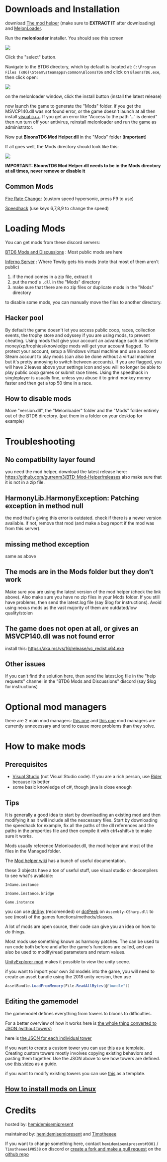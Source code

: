 # Downloads and Installation

download [The mod helper](https://github.com/gurrenm3/BTD-Mod-Helper/releases/latest/download/BloonsTD6.Mod.Helper.zip) (make sure to **EXTRACT IT** after downloading) and [MelonLoader](https://github.com/LavaGang/MelonLoader.Installer/releases/latest/download/MelonLoader.Installer.exe).

Run the **melonloader** installer. You should see this screen

<img src="https://cdn.discordapp.com/attachments/761529691491270656/870680857940209694/unknown.png"/>

Click the "select" button.

Navigate to the BTD6 directory, which by default is located at: `C:\Program Files (x86)\Steam\steamapps\common\BloonsTD6` and click on `BloonsTD6.exe`, then click open:

<img src="https://cdn.discordapp.com/attachments/699781597515481159/776980387477061662/Screenshot_1315.png"/>

on the melonloader window, click the install button (install the latest release)

now launch the game to generate the "Mods" folder. if you get the MSVCP140.dll was not found error, or the game doesn't launch at all then install [visual c++](https://aka.ms/vs/16/release/vc_redist.x64.exe). If you get an error like "Access to the path '...' is denied" then run turn off your antivirus, reinstall melonloader and run the game as administrator.

Now put **BloonsTD6 Mod Helper.dll** in the "Mods" folder (**important**)

If all goes well, the Mods directory should look like this:

<img src="https://cdn.discordapp.com/attachments/761529691491270656/870614320088764496/unknown.png"/>

**IMPORTANT: BloonsTD6 Mod Helper.dll needs to be in the Mods directory at all times, never remove or disable it**

## Common Mods

[Fire Rate Changer](https://github.com/Timotheeee/btd6_mods/blob/master/rate_changer/rate_changer.dll) (custom speed hypersonic, press F9 to use)

[Speedhack](https://github.com/Timotheeee/btd6_mods/blob/master/speedhackmelon/speedhackmelon.dll) (use keys 6,7,8,9 to change the speed)

# Loading Mods

You can get mods from these discord servers:

[BTD6 Mods and Discussions](https://discord.gg/hENWNsd5pY) : Most public mods are here

[Inferno Server](https://discord.gg/cqRqrvjv68) : Where Tewtiy gets his mods (note that most of them aren't public)

1. if the mod comes in a zip file, extract it
2. put the mod's `.dll` in the "Mods" directory
3. make sure that there are no zip files or duplicate mods in the "Mods" directory

to disable some mods, you can manually move the files to another directory.

## Hacker pool

By default the game doesn't let you access public coop, races, collection events, the trophy store and odyssey if you are using mods, to prevent cheating. Using mods that give your account an advantage such as infinite money/xp/trophies/knowledge mods will get your account flagged. To protect your account, setup a Windows virtual machine and use a second Steam account to play mods (can also be done without a virtual machine but it's pretty annoying to switch between accounts). If you are flagged, you will have 2 leaves above your settings icon and you will no longer be able to play public coop games or submit race times. Using the speedhack in singleplayer is usually fine, unless you abuse it to grind monkey money faster and then get a top 50 time in a race.

## How to disable mods

Move "version.dll", the "Melonloader" folder and the "Mods" folder entirely out of the BTD6 directory. (put them in a folder on your desktop for example) 


# Troubleshooting

## No compatibility layer found

you need the mod helper, download the latest release here: https://github.com/gurrenm3/BTD-Mod-Helper/releases
also make sure that it is not in a zip file.

## HarmonyLib.HarmonyException: Patching exception in method null

the mod that's giving this error is outdated. check if there is a newer version available. if not, remove that mod (and make a bug report if the mod was from this server).

## missing method exception

same as above

## The mods are in the Mods folder but they don’t work

Make sure you are using the latest version of the mod helper (check the link above). Also make sure you have no zip files in your Mods folder. If you still have problems, then send the latest.log file (say $log for instructions). Avoid using nexus mods as the vast majority of them are outdated/low quality/stolen

## The game does not open at all, or gives an MSVCP140.dll was not found error

install this: https://aka.ms/vs/16/release/vc_redist.x64.exe

## Other issues

If you can't find the solution here, then send the latest.log file in the "help requests" channel in the "BTD6 Mods and Discussions" discord (say $log for instructions)

# Optional mod managers

there are 2 main mod managers: [this one](https://github.com/TDToolbox/BTD6-Mod-Manager/releases/latest) and [this one](https://github.com/Inferno-Dev-Team/Inferno-Mod-Manager/releases/latest)
mod managers are currently unnecessary and tend to cause more problems than they solve.

# How to make mods

## Prerequisites

-   [Visual Studio](https://visualstudio.microsoft.com/) (not Visual Studio code). If you are a rich person, use [Rider](https://www.jetbrains.com/rider/) because its better
-   some basic knowledge of c#, though java is close enough

## Tips

It is generally a good idea to start by downloading an existing mod and then modifying it as it will include all the nescessary files. Start by downloading the speedhack for example, fix all the paths of the dll references and the paths in the properties file and then compile it with ctrl+shift+b to make sure it works.

Mods usually reference Melonloader.dll, the mod helper and most of the files in the Managed folder.

The [Mod helper wiki](https://github.com/gurrenm3/BTD-Mod-Helper/wiki) has a bunch of useful documentation.

these 3 objects have a ton of useful stuff, use visual studio or decompilers to see what's available:

`InGame.instance`

`InGame.instance.bridge`

`Game.instance`

you can use [dnSpy](https://github.com/dnSpy/dnSpy/releases/tag/v6.1.8) (recomended) or [dotPeek](https://www.jetbrains.com/decompiler/) on `Assembly-CSharp.dll` to see (most) of the games functions/methods/classes.

A lot of mods are open source, their code can give you an idea on how to do things.

Most mods use something known as harmony patches. The can be used to run code both before and after the game's functions are called, and can also be used to modify/read parameters and return values.

[UnityExplorer mod](https://github.com/sinai-dev/UnityExplorer/releases/download/3.1.4/UnityExplorer.MelonLoader.Il2Cpp.zip) makes it possible to view the unity scene.

if you want to import your own 3d models into the game, you will need to create an asset bundle using the 2018 unity version, then use

```cs
AssetBundle.LoadFromMemory(File.ReadAllBytes(@"bundle"))
```

## Editing the gamemodel

the gamemodel defines everything from towers to bloons to difficulties.

For a better overview of how it works here is [the whole thing converted to JSON (without towers)](https://cdn.discordapp.com/attachments/504783182755921930/869939855923236944/entiremodel.json)

here is [the JSON for each individual tower](https://cdn.discordapp.com/attachments/504783182755921930/869939786734010418/Towers.zip)

if you want to create a custom tower you can use [this](https://github.com/Timotheeee/btd6_mods/blob/master/handkanonier/Main.cs) as a template. Creating custom towers mostly involves copying existing behaviors and pasting them together. Use the JSON above to see how towers are defined. use [this video](https://www.youtube.com/watch?v=NSINBN3em6w) as a guide.

if you want to modify existing towers you can use [this](https://github.com/Timotheeee/btd6_mods/blob/master/no_rng/Main.cs) as a template.

## [How to install mods on Linux](https://gist.github.com/BowDown097/1f35312036c347c40c400f362ac780fd)

# Credits

hosted by: [hemidemisemipresent](https://github.com/hemisemidemipresent)

maintained by: [hemidemisemipresent](https://github.com/hemisemidemipresent) and [Timotheeee](https://github.com/Timotheeee/btd6_mods)

If you want to change something here, contact `hemidemisemipresent#0301` / `Timotheeee1#0538` on discord or [create a fork and make a pull request](https://docs.github.com/en/free-pro-team@latest/github/collaborating-with-issues-and-pull-requests/creating-a-pull-request) on the [github repo](https://github.com/hemisemidemipresent/btd6-modding-tutorial)
